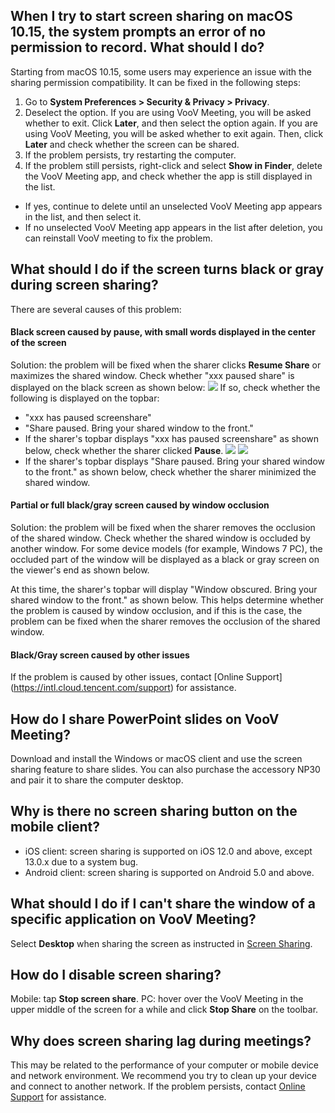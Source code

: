 ## When I try to start screen sharing on macOS 10.15, the system prompts an error of no permission to record. What should I do?
Starting from macOS 10.15, some users may experience an issue with the sharing permission compatibility. It can be fixed in the following steps:
1. Go to **System Preferences > Security & Privacy > Privacy**.
2. Deselect the option. If you are using VooV Meeting, you will be asked whether to exit. Click **Later**, and then select the option again. If you are using VooV Meeting, you will be asked whether to exit again. Then, click **Later** and check whether the screen can be shared.
3. If the problem persists, try restarting the computer.
4. If the problem still persists, right-click and select **Show in Finder**, delete the VooV Meeting app, and check whether the app is still displayed in the list.
 - If yes, continue to delete until an unselected VooV Meeting app appears in the list, and then select it.
 - If no unselected VooV Meeting app appears in the list after deletion, you can reinstall VooV meeting to fix the problem.


## What should I do if the screen turns black or gray during screen sharing?
There are several causes of this problem:
#### Black screen caused by pause, with small words displayed in the center of the screen
Solution: the problem will be fixed when the sharer clicks **Resume Share** or maximizes the shared window. Check whether "xxx paused share" is displayed on the black screen as shown below:
![](https://qcloudimg.tencent-cloud.cn/raw/ff1e75d59ddc724e472e4f8d874ab0eb.png)
If so, check whether the following is displayed on the topbar:

- "xxx has paused screenshare"
- "Share paused. Bring your shared window to the front."
 - If the sharer's topbar displays "xxx has paused screenshare" as shown below, check whether the sharer clicked **Pause**.
 ![](https://qcloudimg.tencent-cloud.cn/raw/697508b255d37acbb2830a1675259ca1.png)
 ![](https://qcloudimg.tencent-cloud.cn/raw/53c6373cfc622a15e74fd22e7e7ee9dc.png)
 - If the sharer's topbar displays "Share paused. Bring your shared window to the front." as shown below, check whether the sharer minimized the shared window.


#### Partial or full black/gray screen caused by window occlusion
Solution: the problem will be fixed when the sharer removes the occlusion of the shared window.
Check whether the shared window is occluded by another window. For some device models (for example, Windows 7 PC), the occluded part of the window will be displayed as a black or gray screen on the viewer's end as shown below.

At this time, the sharer's topbar will display "Window obscured. Bring your shared window to the front." as shown below. This helps determine whether the problem is caused by window occlusion, and if this is the case, the problem can be fixed when the sharer removes the occlusion of the shared window.


#### Black/Gray screen caused by other issues
If the problem is caused by other issues, contact [Online Support] (https://intl.cloud.tencent.com/support) for assistance.



## How do I share PowerPoint slides on VooV Meeting?
Download and install the Windows or macOS client and use the screen sharing feature to share slides. You can also purchase the accessory NP30 and pair it to share the computer desktop.


## Why is there no screen sharing button on the mobile client?
- iOS client: screen sharing is supported on iOS 12.0 and above, except 13.0.x due to a system bug.
- Android client: screen sharing is supported on Android 5.0 and above.



## What should I do if I can't share the window of a specific application on VooV Meeting?
Select **Desktop** when sharing the screen as instructed in [Screen Sharing](https://intl.cloud.tencent.com/document/product/1054/40879).

## How do I disable screen sharing?
Mobile: tap **Stop screen share**.
PC: hover over the VooV Meeting in the upper middle of the screen for a while and click **Stop Share** on the toolbar.


## Why does screen sharing lag during meetings?
This may be related to the performance of your computer or mobile device and network environment. We recommend you try to clean up your device and connect to another network. If the problem persists, contact [Online Support](https://intl.cloud.tencent.com/support) for assistance.
